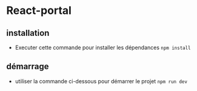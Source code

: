 # React-portal

## installation

* Executer cette commande pour installer les dépendances
 ``` npm install ```

## démarrage

* utiliser la commande ci-dessous pour démarrer le projet
 ``` npm run dev ```